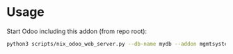 # Usage

Start Odoo including this addon (from repo root):

```bash
python3 scripts/nix_odoo_web_server.py --db-name mydb --addon mgmtsystem_nonconformity_type
```
